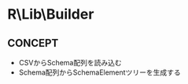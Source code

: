 R\Lib\Builder
========================================

CONCEPT
--------

- CSVからSchema配列を読み込む
- Schema配列からSchemaElementツリーを生成する

